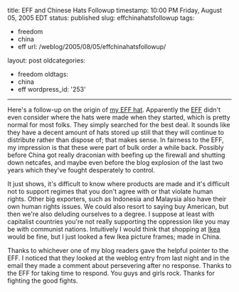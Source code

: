 title: EFF and Chinese Hats Followup
timestamp: 10:00 PM Friday, August 05, 2005 EDT
status: published
slug: effchinahatsfollowup
tags:
- freedom
- china
- eff
url: /weblog/2005/08/05/effchinahatsfollowup/

layout: post
oldcategories:
- freedom
oldtags:
- china
- eff
wordpress_id: '253'

---

Here's a follow-up on the origin of
[my EFF hat](/weblog/2005/08/effChinaHats).  Apparently the [EFF](http://www.eff.org/)
didn't even consider where the hats were made when they started, which is pretty
normal for most folks.  They simply searched for the best deal.  It sounds like
they have a decent amount of hats stored up still that they will continue to
distribute rather than dispose of; that makes sense.  In fairness to the EFF,
my impression is that these were part of bulk order a while back.  Possibly
before China got really draconian with beefing up the firewall and shutting
down netcafes, and maybe even before the blog explosion of the last two years which they've fought
desperately to control.

It just shows, it's difficult to know where products are made and it's difficult
not to support regimes that you don't agree with or that violate human rights.
Other big exporters, such as Indonesia and Malaysia also have their own human
rights issues.  We could also resort to saying buy American, but then we're
also deluding ourselves to a degree.  I suppose at least with capitalist
countries you're not really supporting the oppression like you may be with
communist nations.  Intuitively I would think that shopping at [Ikea](http://www.ikea.com/)
would be fine, but I just looked a few Ikea picture frames; made in China.

Thanks to whichever one of my blog readers gave the helpful pointer to the EFF.
I noticed that they looked at the weblog entry from last night and in the email
they made a comment about persevering after no response.  Thanks to the EFF for taking time to
respond.  You guys and girls rock.  Thanks for fighting the good fights.
